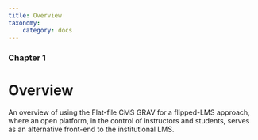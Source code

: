 ```yaml
---
title: Overview
taxonomy:
    category: docs
---
```


### Chapter 1

# Overview

An overview of using the Flat-file CMS GRAV for a flipped-LMS approach, where an open platform, in the control of instructors and students, serves as an alternative front-end to the institutional LMS.

